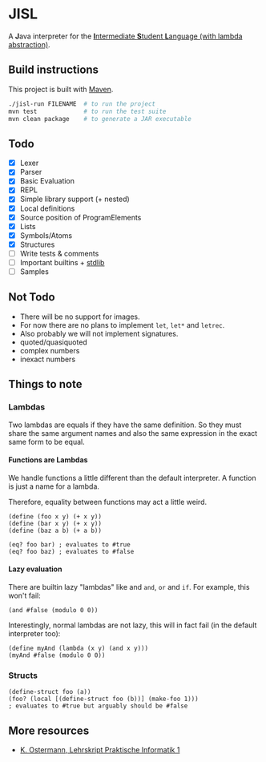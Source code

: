 # JISL
A **J**ava interpreter for the [**I**ntermediate **S**tudent **L**anguage (with lambda abstraction)](https://docs.racket-lang.org/htdp-langs/intermediate-lam.html).

## Build instructions
This project is built with [Maven](https://maven.apache.org/).
```sh
./jisl-run FILENAME  # to run the project
mvn test             # to run the test suite
mvn clean package    # to generate a JAR executable
```

## Todo
- [x] Lexer
- [x] Parser
- [x] Basic Evaluation
- [x] REPL
- [x] Simple library support (+ nested)
- [x] Local definitions
- [x] Source position of ProgramElements
- [x] Lists
- [x] Symbols/Atoms
- [x] Structures
- [ ] Write tests & comments
- [ ] Important builtins + [stdlib](./stdlib.rkt)
- [ ] Samples

## Not Todo
- There will be no support for images.
- For now there are no plans to implement `let`, `let*` and `letrec`.
- Also probably we will not implement signatures.
- quoted/quasiquoted
- complex numbers
- inexact numbers

## Things to note

### Lambdas
Two lambdas are equals if they have the same definition.
So they must share the same argument names and also the same expression in the exact same form to be equal.

#### Functions are Lambdas
We handle functions a little different than the default interpreter.
A function is just a name for a lambda.

Therefore, equality between functions may act a little weird.
```racket
(define (foo x y) (+ x y))
(define (bar x y) (+ x y))
(define (baz a b) (+ a b))

(eq? foo bar) ; evaluates to #true
(eq? foo baz) ; evaluates to #false
```

#### Lazy evaluation
There are builtin lazy "lambdas" like and `and`, `or` and `if`.
For example, this won't fail:
```racket
(and #false (modulo 0 0))
```
Interestingly, normal lambdas are not lazy,
this will in fact fail (in the default interpreter too):
```racket
(define myAnd (lambda (x y) (and x y)))
(myAnd #false (modulo 0 0))
```

### Structs
```racket
(define-struct foo (a))
(foo? (local [(define-struct foo (b))] (make-foo 1)))
; evaluates to #true but arguably should be #false
```

## More resources
- [K. Ostermann, Lehrskript Praktische Informatik 1](https://ps-tuebingen.github.io/informatik-1-skript/)
